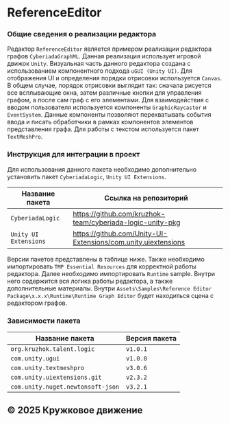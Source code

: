 # ReferenceEditor
### Общие сведения о реализации редактора
Редактор ```ReferenceEditor``` является примером реализации редактора графов ```CyberiadaGraphML```.
Данная реализация использует игровой движок ```Unity```. 
Визуальная часть данного редактора создана с использованием компонентного подхода ```uGUI (Unity UI)```.
Для отображения UI и определения порядки отрисовки используется ```Canvas```.
В общем случае, порядок отрисовки выглядит так: сначала рисуется все всплывающие окна, затем различные кнопки для управления графом, а после сам граф с его элементами.
Для взаимодействия с вводом пользователя используется компоненты ```GraphicRaycaster``` и ```EventSystem```.
Данные компоненты позволяют перехватывать события ввода и писать обработчики в рамках компонентов элементов представления графа.
Для работы с текстом используется пакет ```TextMeshPro```.

### Инструкция для интеграции в проект
Для использования данного пакета необходимо дополнительно установить пакет ```CyberiadaLogic```, ```Unity UI Extensions```.

| Название пакета                       | Ссылка на репозиторий                                         |
|---------------------------------------|---------------------------------------------------------------|
| ```CyberiadaLogic```                  | https://github.com/kruzhok-team/cyberiada-logic-unity-pkg     |
| ```Unity UI Extensions```             | https://github.com/Unity-UI-Extensions/com.unity.uiextensions |

Версии пакетов представлены в таблице ниже.
Также необходимо импортировать ```TMP Essential Resources``` для корректной работы редактора.
Далее необходимо импортировать ```Runtime``` sample. Внутри него содержится вся логика работы редактора, а также дополнительные материалы.
Внутри ```Assets\Samples\Reference Editor Package\x.x.x\Runtime\Runtime Graph Editor``` будет находиться сцена с редактором графов.

### Зависимости пакета
| Название пакета                             | Версия пакета |
|---------------------------------------------|---------------|
| ```org.kruzhok.talent.logic```              | ```v1.0.1```  |
| ```com.unity.ugui```                        | ```v1.0.0```  |
| ```com.unity.textmeshpro```                 | ```v3.0.6```  |
| ```com.unity.uiextensions.git```            | ```v2.3.2```  |
| ```com.unity.nuget.newtonsoft-json```       | ```v3.2.1```  |

## © 2025 Кружковое движение  

